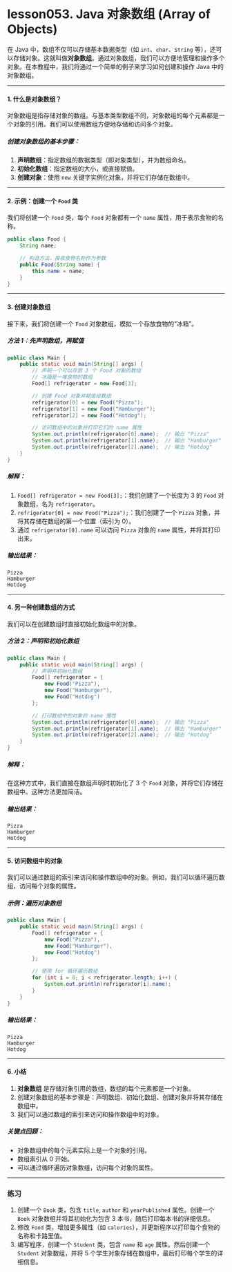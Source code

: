 # lesson053. Java 对象数组 (Array of Objects)

在 Java 中，数组不仅可以存储基本数据类型（如 `int`、`char`、`String` 等），还可以存储对象。这就叫做**对象数组**。通过对象数组，我们可以方便地管理和操作多个对象。在本教程中，我们将通过一个简单的例子来学习如何创建和操作 Java 中的对象数组。

------

#### 1. 什么是对象数组？

对象数组是指存储对象的数组。与基本类型数组不同，对象数组的每个元素都是一个对象的引用。我们可以使用数组方便地存储和访问多个对象。

##### 创建对象数组的基本步骤：

1. **声明数组**：指定数组的数据类型（即对象类型），并为数组命名。
2. **初始化数组**：指定数组的大小，或直接赋值。
3. **创建对象**：使用 `new` 关键字实例化对象，并将它们存储在数组中。

------

#### 2. 示例：创建一个 `Food` 类

我们将创建一个 `Food` 类，每个 `Food` 对象都有一个 `name` 属性，用于表示食物的名称。

```java
public class Food {
    String name;

    // 构造方法，接收食物名称作为参数
    public Food(String name) {
        this.name = name;
    }
}
```

------

#### 3. 创建对象数组

接下来，我们将创建一个 `Food` 对象数组，模拟一个存放食物的“冰箱”。

##### 方法 1：先声明数组，再赋值

```java
public class Main {
    public static void main(String[] args) {
        // 声明一个可以存放 3 个 Food 对象的数组
        // 冰箱是一堆食物的数组
        Food[] refrigerator = new Food[3];

        // 创建 Food 对象并赋值给数组
        refrigerator[0] = new Food("Pizza");
        refrigerator[1] = new Food("Hamburger");
        refrigerator[2] = new Food("Hotdog");

        // 访问数组中的对象并打印它们的 name 属性
        System.out.println(refrigerator[0].name);  // 输出 "Pizza"
        System.out.println(refrigerator[1].name);  // 输出 "Hamburger"
        System.out.println(refrigerator[2].name);  // 输出 "Hotdog"
    }
}
```

##### 解释：

1. `Food[] refrigerator = new Food[3];`：我们创建了一个长度为 3 的 `Food` 对象数组，名为 `refrigerator`。
2. `refrigerator[0] = new Food("Pizza");`：我们创建了一个 `Pizza` 对象，并将其存储在数组的第一个位置（索引为 0）。
3. 通过 `refrigerator[0].name` 可以访问 `Pizza` 对象的 `name` 属性，并将其打印出来。

##### 输出结果：

```plain
Pizza
Hamburger
Hotdog
```

------

#### 4. 另一种创建数组的方式

我们可以在创建数组时直接初始化数组中的对象。

##### 方法 2：声明和初始化数组

```java
public class Main {
    public static void main(String[] args) {
        // 声明并初始化数组
        Food[] refrigerator = {
            new Food("Pizza"),
            new Food("Hamburger"),
            new Food("Hotdog")
        };

        // 打印数组中的对象的 name 属性
        System.out.println(refrigerator[0].name);  // 输出 "Pizza"
        System.out.println(refrigerator[1].name);  // 输出 "Hamburger"
        System.out.println(refrigerator[2].name);  // 输出 "Hotdog"
    }
}
```

##### 解释：

在这种方式中，我们直接在数组声明时初始化了 3 个 `Food` 对象，并将它们存储在数组中。这种方法更加简洁。

##### 输出结果：

```plain
Pizza
Hamburger
Hotdog
```

------

#### 5. 访问数组中的对象

我们可以通过数组的索引来访问和操作数组中的对象。例如，我们可以循环遍历数组，访问每个对象的属性。

##### 示例：遍历对象数组

```java
public class Main {
    public static void main(String[] args) {
        Food[] refrigerator = {
            new Food("Pizza"),
            new Food("Hamburger"),
            new Food("Hotdog")
        };

        // 使用 for 循环遍历数组
        for (int i = 0; i < refrigerator.length; i++) {
            System.out.println(refrigerator[i].name);
        }
    }
}
```

##### 输出结果：

```plain
Pizza
Hamburger
Hotdog
```

------

#### 6. 小结

1. **对象数组** 是存储对象引用的数组，数组的每个元素都是一个对象。
2. 创建对象数组的基本步骤是：声明数组、初始化数组、创建对象并将其存储在数组中。
3. 我们可以通过数组的索引来访问和操作数组中的对象。

##### 关键点回顾：

- 对象数组中的每个元素实际上是一个对象的引用。
- 数组索引从 0 开始。
- 可以通过循环遍历对象数组，访问每个对象的属性。

------

### 练习

1. 创建一个 `Book` 类，包含 `title`, `author` 和 `yearPublished` 属性。创建一个 `Book` 对象数组并将其初始化为包含 3 本书，随后打印每本书的详细信息。
2. 修改 `Food` 类，增加更多属性（如 `calories`），并更新程序以打印每个食物的名称和卡路里值。
3. 编写程序，创建一个 `Student` 类，包含 `name` 和 `age` 属性。然后创建一个 `Student` 对象数组，并将 5 个学生对象存储在数组中，最后打印每个学生的详细信息。